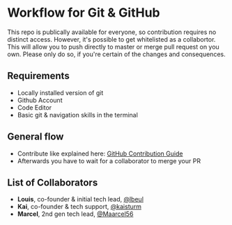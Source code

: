 # Workflow for Git & GitHub

This repo is publically available for everyone, so contribution requires no distinct access.
However, it's possible to get whitelisted as a collabortor. This will allow you to push directly to master or merge pull request on you own. Please only do so, if you're certain of the changes and consequences.

## Requirements

- Locally installed version of git
- Github Account
- Code Editor
- Basic git & navigation skills in the terminal

## General flow

- Contribute like explained here: [GitHub Contribution Guide](https://github.com/firstcontributions/first-contributions)
- Afterwards you have to wait for a collaborator to merge your PR

## List of Collaborators

- **Louis**, co-founder & initial tech lead, [@lbeul](https://github.com/lbeul)
- **Kai**, co-founder & tech support, [@kaisturm](https://github.com/kaisturm)
- **Marcel**, 2nd gen tech lead, [@Maarcel56](https://github.com/Maarcel56)
